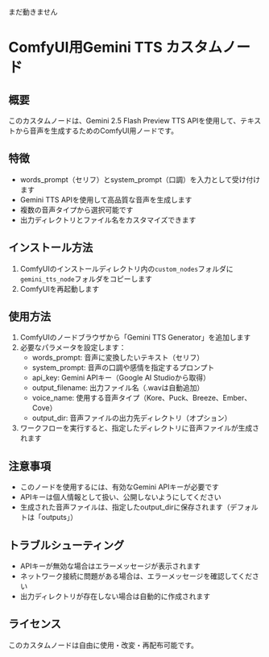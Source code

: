 まだ動きません

# ComfyUI用Gemini TTS カスタムノード

## 概要
このカスタムノードは、Gemini 2.5 Flash Preview TTS APIを使用して、テキストから音声を生成するためのComfyUI用ノードです。

## 特徴
- words_prompt（セリフ）とsystem_prompt（口調）を入力として受け付けます
- Gemini TTS APIを使用して高品質な音声を生成します
- 複数の音声タイプから選択可能です
- 出力ディレクトリとファイル名をカスタマイズできます

## インストール方法
1. ComfyUIのインストールディレクトリ内の`custom_nodes`フォルダに`gemini_tts_node`フォルダをコピーします
2. ComfyUIを再起動します

## 使用方法
1. ComfyUIのノードブラウザから「Gemini TTS Generator」を追加します
2. 必要なパラメータを設定します：
   - words_prompt: 音声に変換したいテキスト（セリフ）
   - system_prompt: 音声の口調や感情を指定するプロンプト
   - api_key: Gemini APIキー（Google AI Studioから取得）
   - output_filename: 出力ファイル名（.wavは自動追加）
   - voice_name: 使用する音声タイプ（Kore、Puck、Breeze、Ember、Cove）
   - output_dir: 音声ファイルの出力先ディレクトリ（オプション）
3. ワークフローを実行すると、指定したディレクトリに音声ファイルが生成されます

## 注意事項
- このノードを使用するには、有効なGemini APIキーが必要です
- APIキーは個人情報として扱い、公開しないようにしてください
- 生成された音声ファイルは、指定したoutput_dirに保存されます（デフォルトは「outputs」）

## トラブルシューティング
- APIキーが無効な場合はエラーメッセージが表示されます
- ネットワーク接続に問題がある場合は、エラーメッセージを確認してください
- 出力ディレクトリが存在しない場合は自動的に作成されます

## ライセンス
このカスタムノードは自由に使用・改変・再配布可能です。
